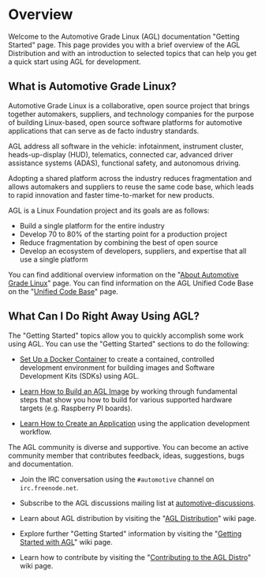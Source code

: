 Overview
========

Welcome to the Automotive Grade Linux (AGL) documentation
"Getting Started" page.
This page provides you with a brief overview of the AGL Distribution
and with an introduction to selected topics that can help
you get a quick start using AGL for development.

What is Automotive Grade Linux?
-------------------------------

Automotive Grade Linux is a collaborative, open source project
that brings together automakers, suppliers, and technology companies
for the purpose of building Linux-based, open source software platforms
for automotive applications that can serve as de facto industry
standards.

AGL address all software in the vehicle: infotainment,
instrument cluster, heads-up-display (HUD), telematics, connected car,
advanced driver assistance systems (ADAS), functional
safety, and autonomous driving.

Adopting a shared platform across the industry reduces fragmentation
and allows automakers and suppliers to reuse the same code base, which
leads to rapid innovation and faster time-to-market for new products.

AGL is a Linux Foundation project and its goals are as follows:

* Build a single platform for the entire industry
* Develop 70 to 80% of the starting point for a production project
* Reduce fragmentation by combining the best of open source
* Develop an ecosystem of developers, suppliers, and expertise
  that all use a single platform

You can find additional overview information on the
"[About Automotive Grade Linux](https://www.automotivelinux.org/about)" page.
You can find information on the AGL Unified Code Base on the
"[Unified Code Base](https://www.automotivelinux.org/software/unified-code-base)"
page.

What Can I Do Right Away Using AGL?
-----------------------------------

The "Getting Started" topics allow you to quickly accomplish some work using
AGL.
You can use the "Getting Started" sections to do the following:

* [Set Up a Docker Container](./docker-container-setup.html) to create a
  contained, controlled development environment for building images and
  Software Development Kits (SDKs) using AGL.

* [Learn How to Build an AGL Image](./image-workflow-intro.html) by working
  through fundamental steps that show you how to build for various supported
  hardware targets (e.g. Raspberry PI boards).

* [Learn How to Create an Application](./app-workflow-intro.html) using the
  application development workflow.

The AGL community is diverse and supportive.
You can become an active community member that contributes feedback,
ideas, suggestions, bugs and documentation.

* Join the IRC conversation using the `#automotive` channel on
  `irc.freenode.net`.

* Subscribe to the AGL discussions mailing list at
  [automotive-discussions](http://lists.linuxfoundation.org/mailman/listinfo/automotive-discussions).

* Learn about AGL distribution by visiting the
  "[AGL Distribution](https://wiki.automotivelinux.org/agl-distro)" wiki page.

* Explore further "Getting Started" information by visiting the
  "[Getting Started with AGL](https://wiki.automotivelinux.org/start/getting-started)"
  wiki page.

* Learn how to contribute by visiting the
  "[Contributing to the AGL Distro](https://wiki.automotivelinux.org/agl-distro/contributing)"
  wiki page.
